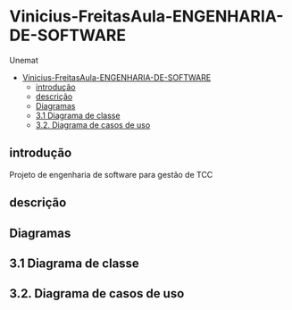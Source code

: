 # Vinicius-FreitasAula-ENGENHARIA-DE-SOFTWARE
Unemat
- [Vinicius-FreitasAula-ENGENHARIA-DE-SOFTWARE](#vinicius-freitasaula-engenharia-de-software)
  - [introdução](#introdução)
  - [descrição](#descrição)
  - [Diagramas](#diagramas)
  - [3.1 Diagrama de classe](#31-diagrama-de-classe)
  - [3.2. Diagrama de casos de uso](#32-diagrama-de-casos-de-uso)


## introdução
Projeto de engenharia de software para gestão de TCC 

## descrição

## Diagramas

## 3.1 Diagrama de classe

## 3.2. Diagrama de casos de uso
